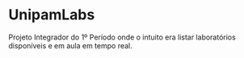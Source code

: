 # UnipamLabs
Projeto Integrador do 1º Período onde o intuito era listar laboratórios disponíveis e em aula em tempo real.
